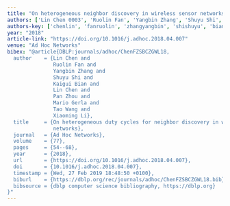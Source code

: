 ```yaml
---
title: "On heterogeneous neighbor discovery in wireless sensor networks"
authors: ['Lin Chen 0003', 'Ruolin Fan', 'Yangbin Zhang', 'Shuyu Shi', 'Kaigui Bian', 'Lin Chen 0002', 'Pan Zhou', 'Mario Gerla', 'Tao Wang 0004', 'Xiaoming Li']
authors-key: ['chenlin', 'fanruolin', 'zhangyangbin', 'shishuyu', 'biankaigui', 'chenlin', 'zhoupan', 'gerlamario', 'wangtao', 'lixiaoming']
year: "2018"
article-link: "https://doi.org/10.1016/j.adhoc.2018.04.007"
venue: "Ad Hoc Networks"
bibex: "@article{DBLP:journals/adhoc/ChenFZSBCZGWL18,
  author    = {Lin Chen and
               Ruolin Fan and
               Yangbin Zhang and
               Shuyu Shi and
               Kaigui Bian and
               Lin Chen and
               Pan Zhou and
               Mario Gerla and
               Tao Wang and
               Xiaoming Li},
  title     = {On heterogeneous duty cycles for neighbor discovery in wireless sensor
               networks},
  journal   = {Ad Hoc Networks},
  volume    = {77},
  pages     = {54--68},
  year      = {2018},
  url       = {https://doi.org/10.1016/j.adhoc.2018.04.007},
  doi       = {10.1016/j.adhoc.2018.04.007},
  timestamp = {Wed, 27 Feb 2019 18:48:50 +0100},
  biburl    = {https://dblp.org/rec/journals/adhoc/ChenFZSBCZGWL18.bib},
  bibsource = {dblp computer science bibliography, https://dblp.org}
}"
---
```

